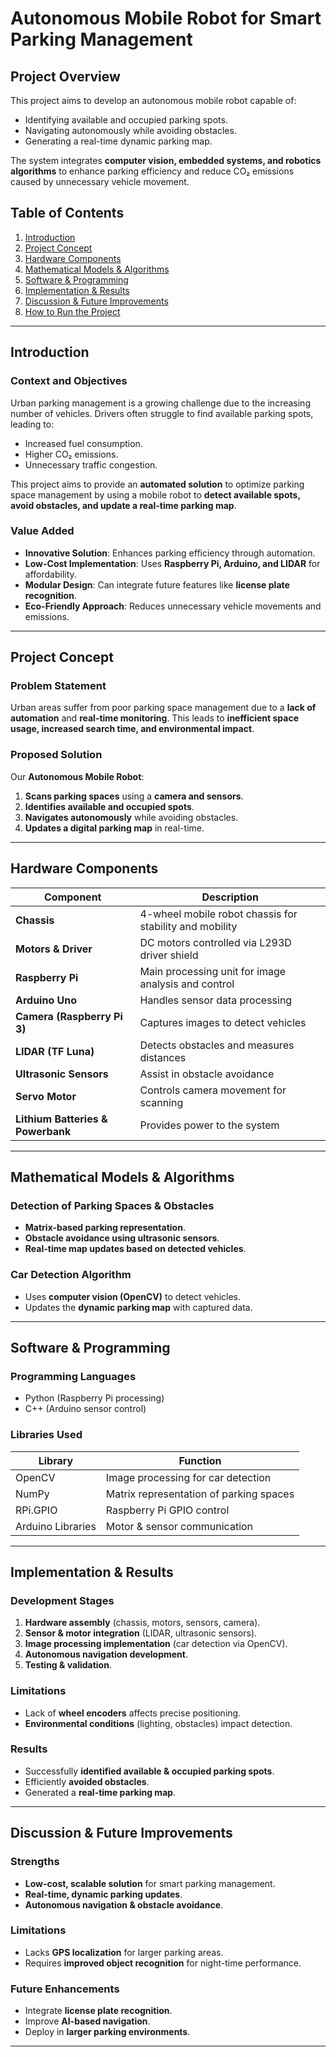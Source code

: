 # Autonomous Mobile Robot for Smart Parking Management

## Project Overview
This project aims to develop an autonomous mobile robot capable of:
- Identifying available and occupied parking spots.
- Navigating autonomously while avoiding obstacles.
- Generating a real-time dynamic parking map.

The system integrates **computer vision, embedded systems, and robotics algorithms** to enhance parking efficiency and reduce CO₂ emissions caused by unnecessary vehicle movement.

## Table of Contents
1. [Introduction](#introduction)
2. [Project Concept](#project-concept)
3. [Hardware Components](#hardware-components)
4. [Mathematical Models & Algorithms](#mathematical-models--algorithms)
5. [Software & Programming](#software--programming)
6. [Implementation & Results](#implementation--results)
7. [Discussion & Future Improvements](#discussion--future-improvements)
8. [How to Run the Project](#how-to-run-the-project)

---

## Introduction
### **Context and Objectives**
Urban parking management is a growing challenge due to the increasing number of vehicles. Drivers often struggle to find available parking spots, leading to:
- Increased fuel consumption.
- Higher CO₂ emissions.
- Unnecessary traffic congestion.

This project aims to provide an **automated solution** to optimize parking space management by using a mobile robot to **detect available spots, avoid obstacles, and update a real-time parking map**.

### **Value Added**
- **Innovative Solution**: Enhances parking efficiency through automation.
- **Low-Cost Implementation**: Uses **Raspberry Pi, Arduino, and LIDAR** for affordability.
- **Modular Design**: Can integrate future features like **license plate recognition**.
- **Eco-Friendly Approach**: Reduces unnecessary vehicle movements and emissions.

---

## Project Concept
### **Problem Statement**
Urban areas suffer from poor parking space management due to a **lack of automation** and **real-time monitoring**. This leads to **inefficient space usage, increased search time, and environmental impact**.

### **Proposed Solution**
Our **Autonomous Mobile Robot**:
1. **Scans parking spaces** using a **camera and sensors**.
2. **Identifies available and occupied spots**.
3. **Navigates autonomously** while avoiding obstacles.
4. **Updates a digital parking map** in real-time.

---

## Hardware Components
| Component | Description |
|-----------|------------|
| **Chassis** | 4-wheel mobile robot chassis for stability and mobility |
| **Motors & Driver** | DC motors controlled via L293D driver shield |
| **Raspberry Pi** | Main processing unit for image analysis and control |
| **Arduino Uno** | Handles sensor data processing |
| **Camera (Raspberry Pi 3)** | Captures images to detect vehicles |
| **LIDAR (TF Luna)** | Detects obstacles and measures distances |
| **Ultrasonic Sensors** | Assist in obstacle avoidance |
| **Servo Motor** | Controls camera movement for scanning |
| **Lithium Batteries & Powerbank** | Provides power to the system |

---

## Mathematical Models & Algorithms
### **Detection of Parking Spaces & Obstacles**
- **Matrix-based parking representation**.
- **Obstacle avoidance using ultrasonic sensors**.
- **Real-time map updates based on detected vehicles**.

### **Car Detection Algorithm**
- Uses **computer vision (OpenCV)** to detect vehicles.
- Updates the **dynamic parking map** with captured data.

---

## Software & Programming
### **Programming Languages**
- Python (Raspberry Pi processing)
- C++ (Arduino sensor control)

### **Libraries Used**
| Library | Function |
|---------|----------|
| OpenCV | Image processing for car detection |
| NumPy | Matrix representation of parking spaces |
| RPi.GPIO | Raspberry Pi GPIO control |
| Arduino Libraries | Motor & sensor communication |

---

## Implementation & Results
### **Development Stages**
1. **Hardware assembly** (chassis, motors, sensors, camera).
2. **Sensor & motor integration** (LIDAR, ultrasonic sensors).
3. **Image processing implementation** (car detection via OpenCV).
4. **Autonomous navigation development**.
5. **Testing & validation**.

### **Limitations**
- Lack of **wheel encoders** affects precise positioning.
- **Environmental conditions** (lighting, obstacles) impact detection.

### **Results**
- Successfully **identified available & occupied parking spots**.
- Efficiently **avoided obstacles**.
- Generated a **real-time parking map**.

---

## Discussion & Future Improvements
### **Strengths**
- **Low-cost, scalable solution** for smart parking management.
- **Real-time, dynamic parking updates**.
- **Autonomous navigation & obstacle avoidance**.

### **Limitations**
- Lacks **GPS localization** for larger parking areas.
- Requires **improved object recognition** for night-time performance.

### **Future Enhancements**
- Integrate **license plate recognition**.
- Improve **AI-based navigation**.
- Deploy in **larger parking environments**.

---
